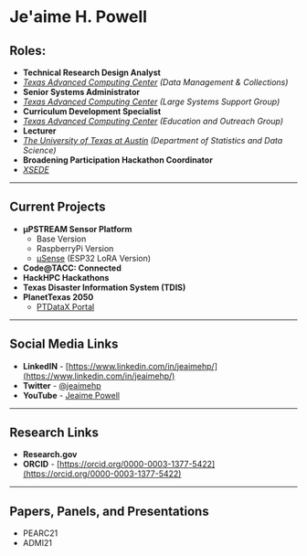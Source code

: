 # Je'aime H. Powell

## Roles:
  * **Technical Research Design Analyst** 
   * _[Texas Advanced Computing Center](https://www.tacc.utexas.edu/) (Data Management & Collections)_
  * **Senior Systems Administrator** 
   * _[Texas Advanced Computing Center](https://www.tacc.utexas.edu/) (Large Systems Support Group)_
  * **Curriculum Development Specialist** 
   * _[Texas Advanced Computing Center](https://www.tacc.utexas.edu/) (Education and Outreach Group)_
  * **Lecturer** 
   * _[The University of Texas at Austin](https://stat.utexas.edu/) (Department of Statistics and Data Science)_
  * **Broadening Participation Hackathon Coordinator** 
   * _[XSEDE](https://www.xsede.org/about/what-we-do)_
  
---
## Current Projects
* **µPSTREAM Sensor Platform**
  * Base Version
  * RaspberryPi Version
  * [µSense](https://github.com/jeaimehp/microsense) (ESP32 LoRA Version)   
* **Code@TACC: Connected**
* **HackHPC Hackathons**
* **Texas Disaster Information System (TDIS)**
* **PlanetTexas 2050**
  * [PTDataX Portal](https://ptdatax.tacc.utexas.edu/)
  
---
## Social Media Links
* **LinkedIN** - [https://www.linkedin.com/in/jeaimehp/](https://www.linkedin.com/in/jeaimehp/)
* **Twitter** - [@jeaimehp](https://twitter.com/jeaimehp)
* **YouTube** - [Jeaime Powell](https://www.youtube.com/channel/UCDzJYzm3MsO5B_sWTQ295Kg/)

---
## Research Links
* **Research.gov**
* **ORCID** - [https://orcid.org/0000-0003-1377-5422](https://orcid.org/0000-0003-1377-5422)

---
## Papers, Panels, and Presentations
* PEARC21
* ADMI21
